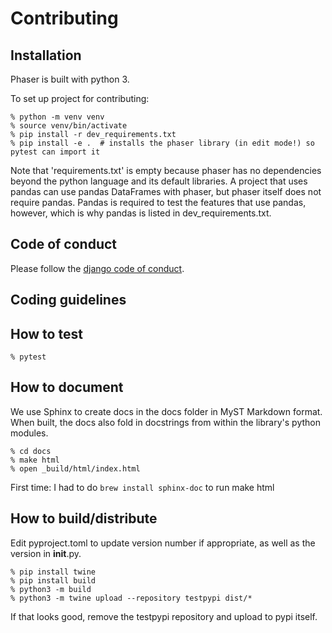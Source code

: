 # Contributing

## Installation

Phaser is built with python 3.

To set up project for contributing:

```
% python -m venv venv
% source venv/bin/activate
% pip install -r dev_requirements.txt
% pip install -e .  # installs the phaser library (in edit mode!) so pytest can import it
```

Note that 'requirements.txt' is empty because phaser has no dependencies beyond the python language and its 
default libraries.  A project that uses pandas can use pandas DataFrames with phaser, but phaser itself does
not require pandas.  Pandas is required to test the features that use pandas, however, which is why pandas
is listed in dev_requirements.txt.

## Code of conduct

Please follow the [django code of conduct](https://www.djangoproject.com/conduct/).

## Coding guidelines

## How to test

```
% pytest
```

## How to document

We use Sphinx to create docs in the docs folder in MyST Markdown format.  When built, the docs also fold in 
docstrings from within the library's python modules.

```
% cd docs
% make html
% open _build/html/index.html

```

First time: I had to do `brew install sphinx-doc` to run make html 

## How to build/distribute

Edit pyproject.toml to update version number if appropriate, as well as the version in __init__.py.

```
% pip install twine
% pip install build
% python3 -m build
% python3 -m twine upload --repository testpypi dist/*
```

If that looks good, remove the testpypi repository and upload to pypi itself.